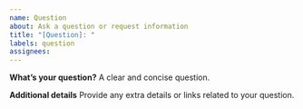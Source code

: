 ```yaml
---
name: Question
about: Ask a question or request information
title: "[Question]: "
labels: question
assignees: 
---
```


**What’s your question?**
A clear and concise question.

**Additional details**
Provide any extra details or links related to your question.
